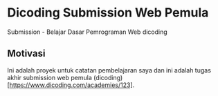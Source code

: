 # Dicoding Submission Web Pemula

Submission - Belajar Dasar Pemrograman Web dicoding

## Motivasi

Ini adalah proyek untuk catatan pembelajaran saya dan ini adalah tugas akhir submission web pemula (dicoding)[https://www.dicoding.com/academies/123].
